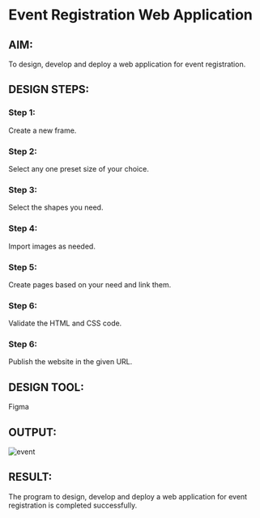 # Event Registration Web Application

## AIM:
To design, develop and deploy a web application for event registration.

## DESIGN STEPS:

### Step 1:
Create a new frame.

### Step 2:
Select any one preset size of your choice.

### Step 3:
Select the shapes you need.

### Step 4:
Import images as needed.

### Step 5:
Create pages based on your need and link them.

### Step 6:

Validate the HTML and CSS code.

### Step 6:

Publish the website in the given URL.

## DESIGN TOOL:
Figma

## OUTPUT:
![event](https://user-images.githubusercontent.com/119476069/215523018-dc8009a6-5e3a-489d-82b3-36f7530aceca.png)







## RESULT:
The program to design, develop and deploy a web application for event registration is completed successfully.
